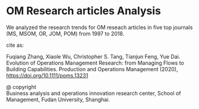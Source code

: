 # OM Research articles Analysis
We analyzed the research trends for OM reseach articles in five top journals (MS, MSOM, OR, JOM, POM) from 1997 to 2018. 

cite as: 

Fuqiang Zhang, Xiaole Wu, Christopher S. Tang, Tianjun Feng, Yue Dai. Evolution of Operations Management Research: from Managing Flows to Building Capabilities. Production and Operations Management (2020), https://doi.org/10.1111/poms.13231

@ copyright  
Business analysis and operations innovation research center, School of Management, Fudan University, Shanghai.

